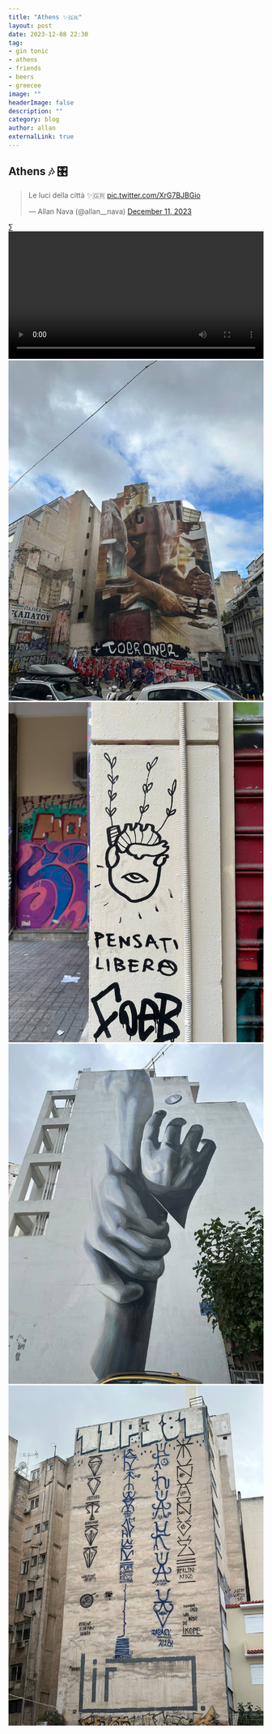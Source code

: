 ```yaml
---
title: "Athens ✨🇬🇷"
layout: post
date: 2023-12-08 22:30
tag: 
- gin tonic
- athens
- friends
- beers
- greecee
image: ""
headerImage: false
description: ""
category: blog
author: allan
externalLink: true
---
```


## Athens 🎶 🎛️

<blockquote class="twitter-tweet" data-media-max-width="560"><p lang="it" dir="ltr">Le luci della città ✨🇬🇷 <a href="https://t.co/XrG7BJBGio">pic.twitter.com/XrG7BJBGio</a></p>&mdash; Allan Nava (@allan__nava) <a href="https://twitter.com/allan__nava/status/1734107491133255834?ref_src=twsrc%5Etfw">December 11, 2023</a></blockquote> <script async src="https://platform.twitter.com/widgets.js" charset="utf-8"></script>∑

<div>
    <video class="fullscreen fill" width="100%" autoplay loop controls >
    <source src="https://github.com/Allan-Nava/Allan-Nava.github.io/raw/master/assets/video/museum-acropoli.MOV" type="video/mp4">
    </video>

</div>


<div>
    <img class="image" src="https://github.com/Allan-Nava/Allan-Nava.github.io/blob/master/assets/images/athens-2023-12-8.jpg?raw=true" alt="athens 2023" />

</div>


<div>
    <img class="image" src="https://github.com/Allan-Nava/Allan-Nava.github.io/blob/master/assets/images/athens-1-2023-12-8.jpg?raw=true" alt="athens 2023" />

</div>


<div>
    <img class="image" src="https://github.com/Allan-Nava/Allan-Nava.github.io/blob/master/assets/images/athens-2-2023-12-8.jpg?raw=true" alt="athens 2023" />

</div>



<div>
    <img class="image" src="https://github.com/Allan-Nava/Allan-Nava.github.io/blob/master/assets/images/athens-3-2023-12-8.jpg?raw=true" alt="athens 2023" />

</div>


